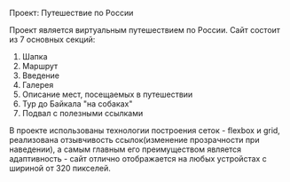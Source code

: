 Проект: Путешествие по России

Проект является виртуальным путешествием по России.
Сайт состоит из 7 основных секций:
1. Шапка
2. Маршрут
3. Введение
4. Галерея
5. Описание мест, посещаемых в путешествии
6. Тур до Байкала "на собаках"
7. Подвал с полезными ссылками

В проекте использованы технологии построения сеток - flexbox и grid,
реализована отзывчивость ссылок(изменение прозрачности при наведении),
а самым главным его преимуществом является адаптивность - 
сайт отлично отображается на любых устройстах с шириной от 320 пикселей.